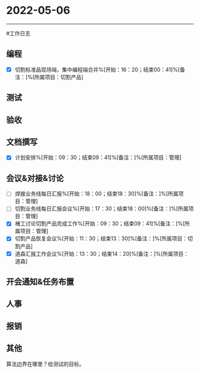 # 2022-05-06 

---

#工作日志

## 编程
- [x] 切割标准品现场端，集中编程端合并%[开始：16：20；结束00：41]%[备注：]%[所属项目：切割产品]


## 测试



## 验收 



## 文档撰写 
- [x] 计划安排%[开始：09：30；结束09：41]%[备注：]%[所属项目：管理]


## 会议&对接&讨论

- [ ] 焊接业务线每日汇报%[开始：18：00；结束18：30]%[备注：]%[所属项目：管理]
- [ ] 切割业务线每日汇报会议%[开始：17：30；结束18：00]%[备注：]%[所属项目：管理]
- [x] 楮工讨论切割产品完成工作%[开始：09：30；结束09：41]%[备注：]%[所属项目：管理]
- [x] 切割产品恢复会议%[开始：11：30；结束13：30]%[备注：]%[所属项目：切割产品]
- [x] 道森汇报工作会议%[开始：13：30；结束14：20]%[备注：]%[所属项目：道森]

## 开会通知&任务布置



## 人事



## 报销



## 其他



算法边界在哪里？给测试的目标。